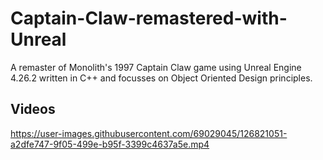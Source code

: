 # Captain-Claw-remastered-with-Unreal
A remaster of Monolith's 1997 Captain Claw game using Unreal Engine 4.26.2 written in C++ and focusses on Object Oriented Design principles.

## Videos

https://user-images.githubusercontent.com/69029045/126821051-a2dfe747-9f05-499e-b95f-3399c4637a5e.mp4


